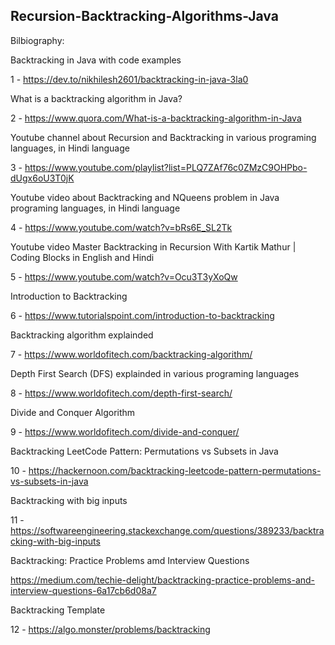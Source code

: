 ## Recursion-Backtracking-Algorithms-Java


Bilbiography:

Backtracking in Java with code examples

1 - https://dev.to/nikhilesh2601/backtracking-in-java-3la0

What is a backtracking algorithm in Java?

2 - https://www.quora.com/What-is-a-backtracking-algorithm-in-Java

Youtube channel about Recursion and Backtracking in various programing languages, in Hindi language

3 - https://www.youtube.com/playlist?list=PLQ7ZAf76c0ZMzC9OHPbo-dUgx6oU3T0jK

Youtube video about Backtracking and NQueens problem in Java programing languages, in Hindi language

4 - https://www.youtube.com/watch?v=bRs6E_SL2Tk

Youtube video Master Backtracking in Recursion With Kartik Mathur | Coding Blocks in English and Hindi

5 - https://www.youtube.com/watch?v=Ocu3T3yXoQw

Introduction to Backtracking

6 - https://www.tutorialspoint.com/introduction-to-backtracking

Backtracking algorithm explainded

7 - https://www.worldofitech.com/backtracking-algorithm/

Depth First Search (DFS) explainded in various programing languages

8 - https://www.worldofitech.com/depth-first-search/

Divide and Conquer Algorithm

9 - https://www.worldofitech.com/divide-and-conquer/

Backtracking LeetCode Pattern: Permutations vs Subsets in Java

10 - https://hackernoon.com/backtracking-leetcode-pattern-permutations-vs-subsets-in-java

Backtracking with big inputs

11 - https://softwareengineering.stackexchange.com/questions/389233/backtracking-with-big-inputs

Backtracking: Practice Problems amd Interview Questions

https://medium.com/techie-delight/backtracking-practice-problems-and-interview-questions-6a17cb6d08a7

Backtracking Template

12 - https://algo.monster/problems/backtracking

